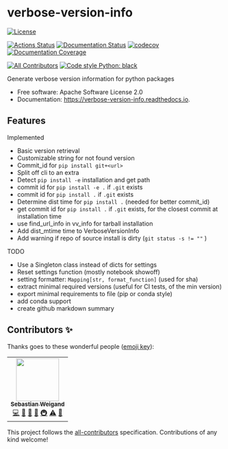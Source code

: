 # verbose-version-info

<!-- [![PyPi Version](https://img.shields.io/pypi/v/verbose_version_info.svg)](https://pypi.org/project/verbose-version-info/) -->
<!-- [![Conda Version](https://img.shields.io/conda/vn/conda-forge/verbose-version-info.svg)](https://anaconda.org/conda-forge/verbose-version-info) -->
<!-- [![Supported Python Versions](https://img.shields.io/pypi/pyversions/verbose_version_info.svg)](https://pypi.org/project/verbose-version-info/) -->

[![License](https://img.shields.io/badge/License-Apache%202.0-blue.svg)](https://opensource.org/licenses/Apache-2.0)

[![Actions Status](https://github.com/s-weigand/verbose-version-info/workflows/Tests/badge.svg)](https://github.com/s-weigand/verbose-version-info/actions)
[![Documentation Status](https://readthedocs.org/projects/verbose-version-info/badge/?version=latest)](https://verbose-version-info.readthedocs.io/en/latest/?badge=latest)
[![codecov](https://codecov.io/gh/s-weigand/verbose-version-info/branch/main/graph/badge.svg)](https://codecov.io/gh/s-weigand/verbose-version-info)
[![Documentation Coverage](https://raw.githubusercontent.com/s-weigand/verbose-version-info/main/docs/_static/interrogate_badge.svg)](https://github.com/s-weigand/verbose-version-info)

[![All Contributors](https://img.shields.io/github/all-contributors/s-weigand/verbose-version-info)](#contributors)
[![Code style Python: black](https://img.shields.io/badge/code%20style-black-000000.svg)](https://github.com/psf/black)

Generate verbose version information for python packages

- Free software: Apache Software License 2.0
- Documentation: https://verbose-version-info.readthedocs.io.

## Features

Implemented

- Basic version retrieval
- Customizable string for not found version
- Commit_id for `pip install git+<url>`
- Split off cli to an extra
- Detect `pip install -e` installation and get path
- commit id for `pip install -e .` if `.git` exists
- commit id for `pip install .` if `.git` exists
- Determine dist time for `pip install .` (needed for better commit_id)
- get commit id for `pip install .` if `.git` exists, for the closest commit at installation time
- use find_url_info in vv_info for tarball installation
- Add dist_mtime time to VerboseVersionInfo
- Add warning if repo of source install is dirty (`git status -s != ""` )

TODO

- Use a Singleton class instead of dicts for settings
- Reset settings function (mostly notebook showoff)
- setting formatter: `Mapping[str, format_function]` (used for sha)
- extract minimal required versions (useful for CI tests, of the min version)
- export minimal requirements to file (pip or conda style)
- add conda support
- create github markdown summary

## Contributors ✨

Thanks goes to these wonderful people ([emoji key](https://allcontributors.org/docs/en/emoji-key)):

<!-- ALL-CONTRIBUTORS-LIST:START - Do not remove or modify this section -->
<!-- prettier-ignore-start -->
<!-- markdownlint-disable -->
<table>
  <tr>
    <td align="center"><a href="https://github.com/s-weigand"><img src="https://avatars.githubusercontent.com/u/9513634?v=4?s=100" width="100px;" alt=""/><br /><sub><b>Sebastian Weigand</b></sub></a><br /><a href="https://github.com/s-weigand/verbose-version-info/commits?author=s-weigand" title="Code">💻</a> <a href="#ideas-s-weigand" title="Ideas, Planning, & Feedback">🤔</a> <a href="#maintenance-s-weigand" title="Maintenance">🚧</a> <a href="#projectManagement-s-weigand" title="Project Management">📆</a> <a href="#infra-s-weigand" title="Infrastructure (Hosting, Build-Tools, etc)">🚇</a> <a href="https://github.com/s-weigand/verbose-version-info/commits?author=s-weigand" title="Tests">⚠️</a> <a href="https://github.com/s-weigand/verbose-version-info/commits?author=s-weigand" title="Documentation">📖</a></td>
  </tr>
</table>

<!-- markdownlint-restore -->
<!-- prettier-ignore-end -->

<!-- ALL-CONTRIBUTORS-LIST:END -->

This project follows the [all-contributors](https://github.com/all-contributors/all-contributors) specification. Contributions of any kind welcome!

